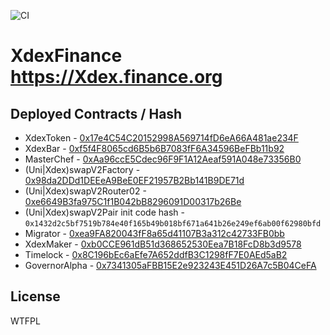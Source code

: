 ![CI](https://github.com/xdex-maker/xdex/workflows/CI/badge.svg?branch=master)
# XdexFinance  https://Xdex.finance.org 

## Deployed Contracts / Hash


- XdexToken - [0x17e4C54C20152998A569714fD6eA66A481ae234F](https://etherscan.io/address/0x17e4c54c20152998a569714fd6ea66a481ae234f#code)
- XdexBar -  [0xf5f4F8065cd6B5b6B7083fF6A34596BeFBb11b92](https://etherscan.io/address/0xf5f4f8065cd6b5b6b7083ff6a34596befbb11b92#code)
- MasterChef - [0xAa96ccE5Cdec96F9F1A12Aeaf591A048e73356B0](https://etherscan.io/address/0xaa96cce5cdec96f9f1a12aeaf591a048e73356b0#code)
- (Uni|Xdex)swapV2Factory - [0x98da2DDd1DEEeA9BeE0EF21957B2Bb141B9DE71d](https://etherscan.io/address/0x98da2ddd1deeea9bee0ef21957b2bb141b9de71d#code)
- (Uni|Xdex)swapV2Router02 - [0xe6649B3fa975C1f1B042bB8296091D00317b26Be](https://etherscan.io/address/0xe6649b3fa975c1f1b042bb8296091d00317b26be#code)
- (Uni|Xdex)swapV2Pair init code hash - `0x1432d2c5bf7519b784e40f165b49b018bf671a641b26e249ef6ab00f62980bfd`
- Migrator - [0xea9FA820043fF8a65d41107B3a312c42733FB0bb](https://etherscan.io/address/0xea9fa820043ff8a65d41107b3a312c42733fb0bb#code)
- XdexMaker - [0xb0CCE961dB51d368652530Eea7B18FcD8b3d9578](https://etherscan.io/address/0xb0cce961db51d368652530eea7b18fcd8b3d9578#code)
- Timelock - [0x8C196bEc6aEfe7A652ddfB3C1298fF7E0AEd5aB2](https://etherscan.io/address/0x8c196bec6aefe7a652ddfb3c1298ff7e0aed5ab2#code)
- GovernorAlpha - [0x7341305aFBB15E2e923243E451D26A7c5B04CeFA](https://etherscan.io/address/0x7341305afbb15e2e923243e451d26a7c5b04cefa#code)

## License

WTFPL
